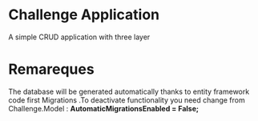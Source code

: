 # Challenge Application

A simple CRUD application with three layer 


# Remareques

The database will be generated automatically thanks to entity framework code first Migrations .To deactivate functionality you need change from Challenge.Model :
**AutomaticMigrationsEnabled = False;**
